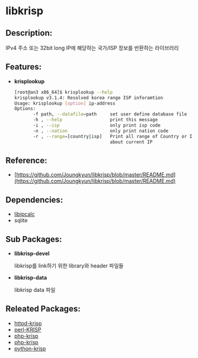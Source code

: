 # libkrisp

## Description:

IPv4 주소 또는 32bit long IP에 해당하는 국가/ISP 정보를 반환하는 라이브러리

## Features:

* **krisplookup**

  ```bash
  [root@an3 x86_64]$ krisplookup --help
  krisplookup v3.1.4: Resolved korea range ISP inforamtion
  Usage: krisplookup [option] ip-address
  Options:
         -f path, --datafile=path     set user define database file
         -h , --help                  print this message
         -i , --isp                   only print isp code
         -n , --nation                only print nation code
         -r , --range=[country|isp]   Print all range of Country or ISP
                                      about current IP
  ```

## Reference:

* [https://github.com/Joungkyun/libkrisp/blob/master/README.md](https://github.com/Joungkyun/libkrisp/blob/master/README.md)

## Dependencies:

* [libipcalc](pkg-core-libipcalc.md)
* sqlite

## Sub Packages:

* **libkrisp-devel**  

  libkrisp를 link하기 위한 library와 header 파일들

* **libkrisp-data**  

  libkrisp data 파일

## Releated Packages:

* [httpd-krisp](pkg-core-httpd-krisp.md)
* [perl-KRISP](pkg-core-perl-krisp.md)
* [php-krisp](pkg-core-php-krisp.md)
* [php-krisp](pkg-core-php-krisp.md)
* [python-krisp](pkg-core-python-krisp.md)


